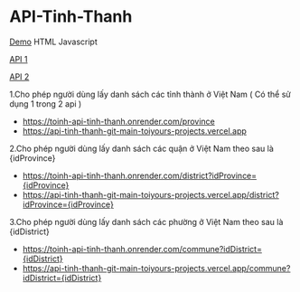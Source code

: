 ﻿# API-Tinh-Thanh
[Demo](https://codesandbox.io/p/sandbox/api-tinh-thanh-dp68yq?layout=%257B%2522sidebarPanel%2522%253A%2522EXPLORER%2522%252C%2522rootPanelGroup%2522%253A%257B%2522direction%2522%253A%2522horizontal%2522%252C%2522contentType%2522%253A%2522UNKNOWN%2522%252C%2522type%2522%253A%2522PANEL_GROUP%2522%252C%2522id%2522%253A%2522ROOT_LAYOUT%2522%252C%2522panels%2522%253A%255B%257B%2522type%2522%253A%2522PANEL_GROUP%2522%252C%2522contentType%2522%253A%2522UNKNOWN%2522%252C%2522direction%2522%253A%2522vertical%2522%252C%2522id%2522%253A%2522clvnli2f90006356ilxae926p%2522%252C%2522sizes%2522%253A%255B100%252C0%255D%252C%2522panels%2522%253A%255B%257B%2522type%2522%253A%2522PANEL_GROUP%2522%252C%2522contentType%2522%253A%2522EDITOR%2522%252C%2522direction%2522%253A%2522horizontal%2522%252C%2522id%2522%253A%2522EDITOR%2522%252C%2522panels%2522%253A%255B%257B%2522type%2522%253A%2522PANEL%2522%252C%2522contentType%2522%253A%2522EDITOR%2522%252C%2522id%2522%253A%2522clvnli2f90002356i7bs49fti%2522%257D%255D%257D%252C%257B%2522type%2522%253A%2522PANEL_GROUP%2522%252C%2522contentType%2522%253A%2522SHELLS%2522%252C%2522direction%2522%253A%2522horizontal%2522%252C%2522id%2522%253A%2522SHELLS%2522%252C%2522panels%2522%253A%255B%257B%2522type%2522%253A%2522PANEL%2522%252C%2522contentType%2522%253A%2522SHELLS%2522%252C%2522id%2522%253A%2522clvnli2f90003356i2jbqclkf%2522%257D%255D%252C%2522sizes%2522%253A%255B100%255D%257D%255D%257D%252C%257B%2522type%2522%253A%2522PANEL_GROUP%2522%252C%2522contentType%2522%253A%2522DEVTOOLS%2522%252C%2522direction%2522%253A%2522vertical%2522%252C%2522id%2522%253A%2522DEVTOOLS%2522%252C%2522panels%2522%253A%255B%257B%2522type%2522%253A%2522PANEL%2522%252C%2522contentType%2522%253A%2522DEVTOOLS%2522%252C%2522id%2522%253A%2522clvnli2f90005356idltvf2bo%2522%257D%255D%252C%2522sizes%2522%253A%255B100%255D%257D%255D%252C%2522sizes%2522%253A%255B50%252C50%255D%257D%252C%2522tabbedPanels%2522%253A%257B%2522clvnli2f90002356i7bs49fti%2522%253A%257B%2522tabs%2522%253A%255B%257B%2522id%2522%253A%2522clvnli2f80001356izzyjmaij%2522%252C%2522mode%2522%253A%2522permanent%2522%252C%2522type%2522%253A%2522FILE%2522%252C%2522filepath%2522%253A%2522%252Findex.html%2522%257D%255D%252C%2522id%2522%253A%2522clvnli2f90002356i7bs49fti%2522%252C%2522activeTabId%2522%253A%2522clvnli2f80001356izzyjmaij%2522%257D%252C%2522clvnli2f90005356idltvf2bo%2522%253A%257B%2522tabs%2522%253A%255B%257B%2522id%2522%253A%2522clvnli2f90004356igaymiujm%2522%252C%2522mode%2522%253A%2522permanent%2522%252C%2522type%2522%253A%2522UNASSIGNED_PORT%2522%252C%2522port%2522%253A0%252C%2522path%2522%253A%2522%252F%2522%257D%255D%252C%2522id%2522%253A%2522clvnli2f90005356idltvf2bo%2522%252C%2522activeTabId%2522%253A%2522clvnli2f90004356igaymiujm%2522%257D%252C%2522clvnli2f90003356i2jbqclkf%2522%253A%257B%2522tabs%2522%253A%255B%255D%252C%2522id%2522%253A%2522clvnli2f90003356i2jbqclkf%2522%257D%257D%252C%2522showDevtools%2522%253Atrue%252C%2522showShells%2522%253Afalse%252C%2522showSidebar%2522%253Atrue%252C%2522sidebarPanelSize%2522%253A15%257D) HTML Javascript

[API 1](https://api-tinh-thanh-git-main-toiyours-projects.vercel.app/)

[API 2](https://toinh-api-tinh-thanh.onrender.com/)


1.Cho phép người dùng lấy danh sách các tỉnh thành ở Việt Nam ( Có thể sử dụng 1 trong 2 api )
- https://toinh-api-tinh-thanh.onrender.com/province
- https://api-tinh-thanh-git-main-toiyours-projects.vercel.app

2.Cho phép người dùng lấy danh sách các quận ở Việt Nam theo sau là {idProvince} 
- https://toinh-api-tinh-thanh.onrender.com/district?idProvince={idProvince}
- https://api-tinh-thanh-git-main-toiyours-projects.vercel.app/district?idProvince={idProvince}

3.Cho phép người dùng lấy danh sách các phường ở Việt Nam theo sau là {idDistrict}
- https://toinh-api-tinh-thanh.onrender.com/commune?idDistrict={idDistrict}
- https://api-tinh-thanh-git-main-toiyours-projects.vercel.app/commune?idDistrict={idDistrict}
